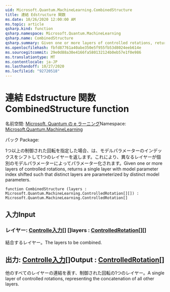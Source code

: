 ```yaml
---
uid: Microsoft.Quantum.MachineLearning.CombinedStructure
title: 連結 Edstructure 関数
ms.date: 10/26/2020 12:00:00 AM
ms.topic: article
qsharp.kind: function
qsharp.namespace: Microsoft.Quantum.MachineLearning
qsharp.name: CombinedStructure
qsharp.summary: Given one or more layers of controlled rotations, returns a single layer with model parameter index shifted such that distinct layers are parameterized by distinct model parameters.
ms.openlocfilehash: fbfd87761a40abe350e5f955fb53d8024eeb614e
ms.sourcegitcommit: 29e0d88a30e4166fa580132124b0eb57e1f0e986
ms.translationtype: MT
ms.contentlocale: ja-JP
ms.lasthandoff: 10/27/2020
ms.locfileid: "92720518"
---
```

# <a name="combinedstructure-function"></a><span data-ttu-id="efc6a-102">連結 Edstructure 関数</span><span class="sxs-lookup"><span data-stu-id="efc6a-102">CombinedStructure function</span></span>

<span data-ttu-id="efc6a-103">名前空間: [Microsoft. Quantum の e ラーニング](xref:Microsoft.Quantum.MachineLearning)</span><span class="sxs-lookup"><span data-stu-id="efc6a-103">Namespace: [Microsoft.Quantum.MachineLearning](xref:Microsoft.Quantum.MachineLearning)</span></span>

<span data-ttu-id="efc6a-104">パック [](https://nuget.org/packages/)</span><span class="sxs-lookup"><span data-stu-id="efc6a-104">Package: [](https://nuget.org/packages/)</span></span>


<span data-ttu-id="efc6a-105">1つ以上の制御された回転を指定した場合、は、モデルパラメーターのインデックスをシフトして1つのレイヤーを返します。これにより、異なるレイヤーが個別のモデルパラメーターによってパラメーター化されます。</span><span class="sxs-lookup"><span data-stu-id="efc6a-105">Given one or more layers of controlled rotations, returns a single layer with model parameter index shifted such that distinct layers are parameterized by distinct model parameters.</span></span>

```qsharp
function CombinedStructure (layers : Microsoft.Quantum.MachineLearning.ControlledRotation[][]) : Microsoft.Quantum.MachineLearning.ControlledRotation[]
```


## <a name="input"></a><span data-ttu-id="efc6a-106">入力</span><span class="sxs-lookup"><span data-stu-id="efc6a-106">Input</span></span>

### <a name="layers--controlledrotation"></a><span data-ttu-id="efc6a-107">レイヤー: [Controlle入力](xref:Microsoft.Quantum.MachineLearning.ControlledRotation)[] []</span><span class="sxs-lookup"><span data-stu-id="efc6a-107">layers : [ControlledRotation](xref:Microsoft.Quantum.MachineLearning.ControlledRotation)[][]</span></span>

<span data-ttu-id="efc6a-108">結合するレイヤー。</span><span class="sxs-lookup"><span data-stu-id="efc6a-108">The layers to be combined.</span></span>



## <a name="output--controlledrotation"></a><span data-ttu-id="efc6a-109">出力: [Controlle入力](xref:Microsoft.Quantum.MachineLearning.ControlledRotation)[]</span><span class="sxs-lookup"><span data-stu-id="efc6a-109">Output : [ControlledRotation](xref:Microsoft.Quantum.MachineLearning.ControlledRotation)[]</span></span>

<span data-ttu-id="efc6a-110">他のすべてのレイヤーの連結を表す、制御された回転の1つのレイヤー。</span><span class="sxs-lookup"><span data-stu-id="efc6a-110">A single layer of controlled rotations, representing the concatenation of all other layers.</span></span>